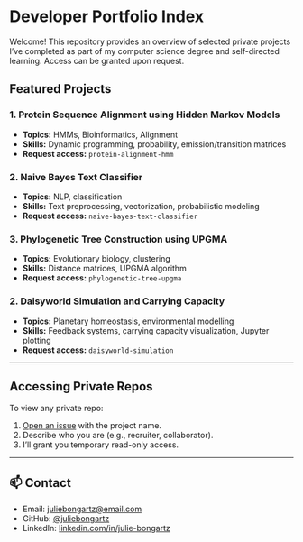 # Developer Portfolio Index

Welcome! This repository provides an overview of selected private projects I’ve completed as part of my computer science degree and self-directed learning. Access can be granted upon request.

## Featured Projects

### 1. Protein Sequence Alignment using Hidden Markov Models
- **Topics:** HMMs, Bioinformatics, Alignment
- **Skills:** Dynamic programming, probability, emission/transition matrices
- **Request access:** `protein-alignment-hmm`

### 2. Naive Bayes Text Classifier
- **Topics:** NLP, classification
- **Skills:** Text preprocessing, vectorization, probabilistic modeling
- **Request access:** `naive-bayes-text-classifier`

### 3. Phylogenetic Tree Construction using UPGMA
- **Topics:** Evolutionary biology, clustering
- **Skills:** Distance matrices, UPGMA algorithm
- **Request access:** `phylogenetic-tree-upgma`

### 2. Daisyworld Simulation and Carrying Capacity
- **Topics:** Planetary homeostasis, environmental modelling
- **Skills:** Feedback systems, carrying capacity visualization, Jupyter plotting
- **Request access:** `daisyworld-simulation`

---

## Accessing Private Repos
To view any private repo:
1. [Open an issue](https://github.com/juliebongartz/portfolio-index/issues/new) with the project name.
2. Describe who you are (e.g., recruiter, collaborator).
3. I’ll grant you temporary read-only access.

---

## 📫 Contact
- Email: juliebongartz@email.com
- GitHub: [@juliebongartz](https://github.com/juliebongartz)
- LinkedIn: [linkedin.com/in/julie-bongartz](https://linkedin.com/in/julie-bongartz)
